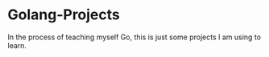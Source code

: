 # Golang-Projects

In the process of teaching myself Go, this is just some projects I am using to learn. 
